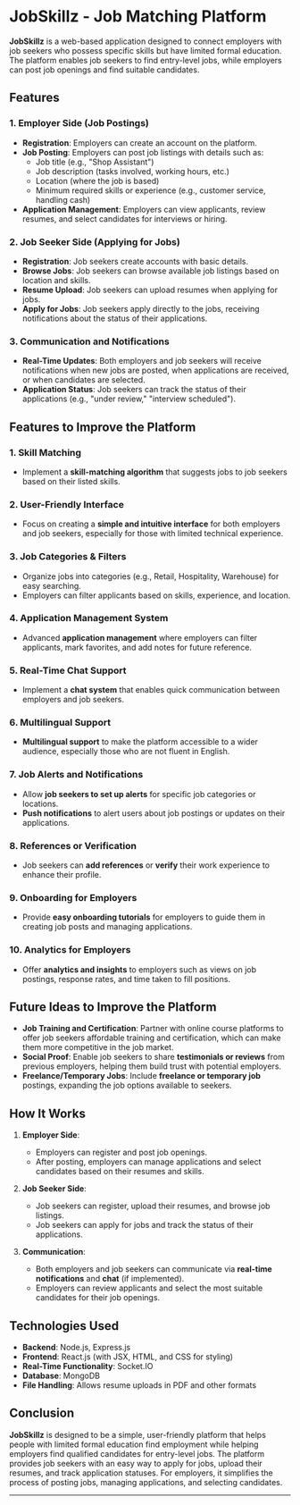 # JobSkillz - Job Matching Platform

**JobSkillz** is a web-based application designed to connect employers with job seekers who possess specific skills but have limited formal education. The platform enables job seekers to find entry-level jobs, while employers can post job openings and find suitable candidates.

## Features

### 1. **Employer Side (Job Postings)**
- **Registration**: Employers can create an account on the platform.
- **Job Posting**: Employers can post job listings with details such as:
  - Job title (e.g., "Shop Assistant")
  - Job description (tasks involved, working hours, etc.)
  - Location (where the job is based)
  - Minimum required skills or experience (e.g., customer service, handling cash)
- **Application Management**: Employers can view applicants, review resumes, and select candidates for interviews or hiring.

### 2. **Job Seeker Side (Applying for Jobs)**
- **Registration**: Job seekers create accounts with basic details.
- **Browse Jobs**: Job seekers can browse available job listings based on location and skills.
- **Resume Upload**: Job seekers can upload resumes when applying for jobs.
- **Apply for Jobs**: Job seekers apply directly to the jobs, receiving notifications about the status of their applications.

### 3. **Communication and Notifications**
- **Real-Time Updates**: Both employers and job seekers will receive notifications when new jobs are posted, when applications are received, or when candidates are selected.
- **Application Status**: Job seekers can track the status of their applications (e.g., "under review," "interview scheduled").

## Features to Improve the Platform

### 1. **Skill Matching**
- Implement a **skill-matching algorithm** that suggests jobs to job seekers based on their listed skills.

### 2. **User-Friendly Interface**
- Focus on creating a **simple and intuitive interface** for both employers and job seekers, especially for those with limited technical experience.

### 3. **Job Categories & Filters**
- Organize jobs into categories (e.g., Retail, Hospitality, Warehouse) for easy searching.
- Employers can filter applicants based on skills, experience, and location.

### 4. **Application Management System**
- Advanced **application management** where employers can filter applicants, mark favorites, and add notes for future reference.

### 5. **Real-Time Chat Support**
- Implement a **chat system** that enables quick communication between employers and job seekers.

### 6. **Multilingual Support**
- **Multilingual support** to make the platform accessible to a wider audience, especially those who are not fluent in English.

### 7. **Job Alerts and Notifications**
- Allow **job seekers to set up alerts** for specific job categories or locations.
- **Push notifications** to alert users about job postings or updates on their applications.

### 8. **References or Verification**
- Job seekers can **add references** or **verify** their work experience to enhance their profile.

### 9. **Onboarding for Employers**
- Provide **easy onboarding tutorials** for employers to guide them in creating job posts and managing applications.

### 10. **Analytics for Employers**
- Offer **analytics and insights** to employers such as views on job postings, response rates, and time taken to fill positions.

## Future Ideas to Improve the Platform

- **Job Training and Certification**: Partner with online course platforms to offer job seekers affordable training and certification, which can make them more competitive in the job market.
- **Social Proof**: Enable job seekers to share **testimonials or reviews** from previous employers, helping them build trust with potential employers.
- **Freelance/Temporary Jobs**: Include **freelance or temporary job** postings, expanding the job options available to seekers.

## How It Works

1. **Employer Side**:
   - Employers can register and post job openings.
   - After posting, employers can manage applications and select candidates based on their resumes and skills.

2. **Job Seeker Side**:
   - Job seekers can register, upload their resumes, and browse job listings.
   - Job seekers can apply for jobs and track the status of their applications.

3. **Communication**:
   - Both employers and job seekers can communicate via **real-time notifications** and **chat** (if implemented).
   - Employers can review applicants and select the most suitable candidates for their job openings.

## Technologies Used

- **Backend**: Node.js, Express.js
- **Frontend**: React.js (with JSX, HTML, and CSS for styling)
- **Real-Time Functionality**: Socket.IO
- **Database**: MongoDB
- **File Handling**: Allows resume uploads in PDF and other formats

## Conclusion

**JobSkillz** is designed to be a simple, user-friendly platform that helps people with limited formal education find employment while helping employers find qualified candidates for entry-level jobs. The platform provides job seekers with an easy way to apply for jobs, upload their resumes, and track application statuses. For employers, it simplifies the process of posting jobs, managing applications, and selecting candidates.

---
<!--
Create a New Branch (optional but recommended):

It's a good practice to work on a separate branch instead of directly on the main branch. This keeps things organized, especially if you're working with others or on multiple features.
bash
Copy
git checkout -b feature-branch-name
Replace feature-branch-name with a name related to the feature you are working on, like job-posting-feature or user-authentication.
-->

